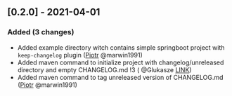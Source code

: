 [0.2.0] - 2021-04-01
--------------------

### Added (3 changes)

- Added example directory witch contains simple springboot project with `keep-changelog`
  plugin ([Piotr](https://github.com/marwin1991) @marwin1991)
- Added maven command to initialize project with changelog/unreleased directory and empty CHANGELOG.md !3 (
  @Glukasze [LINK](https://github.com/Glukasze))
- Added maven command to tag unreleased version of CHANGELOG.md ([Piotr](https://github.com/marwin1991) @marwin1991)


